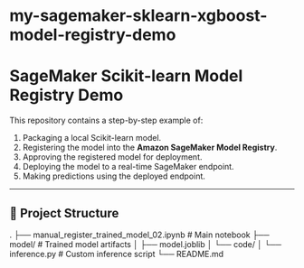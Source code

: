 # my-sagemaker-sklearn-xgboost-model-registry-demo
# SageMaker Scikit-learn Model Registry Demo

This repository contains a step-by-step example of:
1. Packaging a local Scikit-learn model.
2. Registering the model into the **Amazon SageMaker Model Registry**.
3. Approving the registered model for deployment.
4. Deploying the model to a real-time SageMaker endpoint.
5. Making predictions using the deployed endpoint.

---

## 📂 Project Structure

.
├── manual_register_trained_model_02.ipynb # Main notebook
├── model/ # Trained model artifacts
│ ├── model.joblib
│ └── code/
│ └── inference.py # Custom inference script
└── README.md